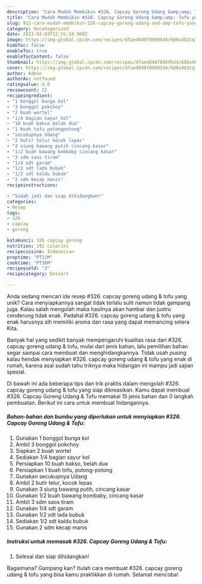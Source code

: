 ```yaml
---
description: "Cara Mudah Membikin #326. Capcay Goreng Udang &amp;amp; Tofu yang Lezat Sekali"
title: "Cara Mudah Membikin #326. Capcay Goreng Udang &amp;amp; Tofu yang Lezat Sekali"
slug: 912-cara-mudah-membikin-326-capcay-goreng-udang-and-amp-tofu-yang-lezat-sekali
category: Uncategorized
date: 2023-02-03T12:55:24.968Z
image: https://img-global.cpcdn.com/recipes/dfaed840f89695d4/680x482cq70/326-capcay-goreng-udang-tofu-foto-resep-utama.jpg
hideToc: false
enableToc: true
enableTocContent: false
thumbnail: https://img-global.cpcdn.com/recipes/dfaed840f89695d4/680x482cq70/326-capcay-goreng-udang-tofu-foto-resep-utama.jpg
cover: https://img-global.cpcdn.com/recipes/dfaed840f89695d4/680x482cq70/326-capcay-goreng-udang-tofu-foto-resep-utama.jpg
author: Admin
authorAv: notfound
ratingvalue: 4.8
reviewcount: 22
recipeingredient:
- "1 bonggol bunga kol"
- "3 bonggol pokchoy"
- "2 buah wortel"
- "1/4 bagian sayur kol"
- "10 buah bakso belah dua"
- "1 buah tofu potongpotong"
- "secukupnya Udang"
- "2 butir telur kocok lepas"
- "3 siung bawang putih cincang kasar"
- "1/2 buah bawang bombaby cincang kasar"
- "3 sdm saos tiram"
- "1/4 sdt garam"
- "1/2 sdt lada bubuk"
- "1/2 sdt kaldu bubuk"
- "2 sdm kecap manis"
recipeinstructions:

- "Sudah jadi dan siap dihidangkan!"
categories:
- Resep
tags:
- 326
- capcay
- goreng

katakunci: 326 capcay goreng 
nutrition: 192 calories
recipecuisine: Indonesian
preptime: "PT11M"
cooktime: "PT36M"
recipeyield: "3"
recipecategory: Dessert

---
```





Anda sedang mencari ide resep #326. capcay goreng udang &amp; tofu yang unik? Cara menyiapkannya sangat tidak terlalu sulit namun tidak gampang juga. Kalau salah mengolah maka hasilnya akan hambar dan justru cenderung tidak enak. Padahal #326. capcay goreng udang &amp; tofu yang enak harusnya sih memiliki aroma dan rasa yang dapat memancing selera Kita.







Banyak hal yang sedikit banyak mempengaruhi kualitas rasa dari #326. capcay goreng udang &amp; tofu, mulai dari jenis bahan, lalu pemilihan bahan segar sampai cara membuat dan menghidangkannya. Tidak usah pusing kalau hendak menyiapkan #326. capcay goreng udang &amp; tofu yang enak di rumah, karena asal sudah tahu triknya maka hidangan ini mampu jadi sajian spesial.






Di bawah ini ada beberapa tips dan trik praktis dalam mengolah #326. capcay goreng udang &amp; tofu yang siap dikreasikan. Kamu dapat membuat #326. Capcay Goreng Udang &amp; Tofu memakai 15 jenis bahan dan 0 langkah pembuatan. Berikut ini cara untuk membuat hidangannya.

<!--inarticleads1-->

##### Bahan-bahan dan bumbu yang diperlukan untuk menyiapkan #326. Capcay Goreng Udang &amp; Tofu:

1. Gunakan 1 bonggol bunga kol
1. Ambil 3 bonggol pokchoy
1. Siapkan 2 buah wortel
1. Sediakan 1/4 bagian sayur kol
1. Persiapkan 10 buah bakso, belah dua
1. Persiapkan 1 buah tofu, potong-potong
1. Gunakan secukupnya Udang
1. Ambil 2 butir telur, kocok lepas
1. Gunakan 3 siung bawang putih, cincang kasar
1. Gunakan 1/2 buah bawang bombaby, cincang kasar
1. Ambil 3 sdm saos tiram
1. Gunakan 1/4 sdt garam
1. Gunakan 1/2 sdt lada bubuk
1. Sediakan 1/2 sdt kaldu bubuk
1. Gunakan 2 sdm kecap manis




<!--inarticleads2-->

##### Instruksi untuk memasak #326. Capcay Goreng Udang &amp; Tofu:


1. Selesai dan siap dihidangkan!



Bagaimana? Gampang kan? Itulah cara membuat #326. capcay goreng udang &amp; tofu yang bisa kamu praktikkan di rumah. Selamat mencoba!
